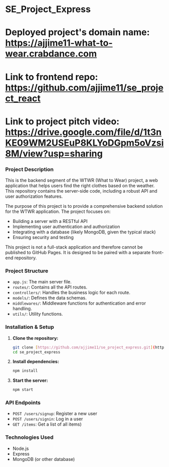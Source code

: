 # SE_Project_Express

# Deployed project's domain name: https://ajjime11-what-to-wear.crabdance.com

# Link to frontend repo: https://github.com/ajjime11/se_project_react

# Link to project pitch video: https://drive.google.com/file/d/1t3nKE09WM2USEuP8KLYoDGpm5oVzsi8M/view?usp=sharing 

### Project Description

This is the backend segment of the WTWR (What to Wear) project, a web application that helps users find the right clothes based on the weather. This repository contains the server-side code, including a robust API and user authorization features.

The purpose of this project is to provide a comprehensive backend solution for the WTWR application. The project focuses on:

- Building a server with a RESTful API
- Implementing user authentication and authorization
- Integrating with a database (likely MongoDB, given the typical stack)
- Ensuring security and testing

This project is not a full-stack application and therefore cannot be published to GitHub Pages. It is designed to be paired with a separate front-end repository.

### Project Structure

- `app.js`: The main server file.
- `routes/`: Contains all the API routes.
- `controllers/`: Handles the business logic for each route.
- `models/`: Defines the data schemas.
- `middlewares/`: Middleware functions for authentication and error handling.
- `utils/`: Utility functions.

### Installation & Setup

1.  **Clone the repository:**
    ```bash
    git clone [https://github.com/ajjime11/se_project_express.git](https://github.com/ajjime11/se_project_express.git)
    cd se_project_express
    ```
2.  **Install dependencies:**
    ```bash
    npm install
    ```
3.  **Start the server:**
    ```bash
    npm start
    ```

### API Endpoints

- `POST /users/signup`: Register a new user
- `POST /users/signin`: Log in a user
- `GET /items`: Get a list of all items)

### Technologies Used

- Node.js
- Express
- MongoDB (or other database)
